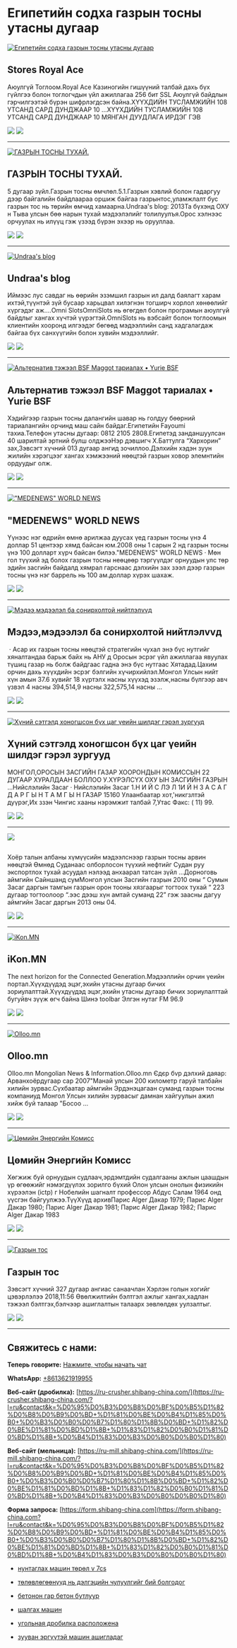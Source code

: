 # Египетийн содха газрын тосны утасны дугаар

<a href="https://swt.shibang-china.com/?l=ru&img&k=%D0%95%D0%B3%D0%B8%D0%BF%D0%B5%D1%82%D0%B8%D0%B9%D0%BD+%D1%81%D0%BE%D0%B4%D1%85%D0%B0+%D0%B3%D0%B0%D0%B7%D1%80%D1%8B%D0%BD+%D1%82%D0%BE%D1%81%D0%BD%D1%8B+%D1%83%D1%82%D0%B0%D1%81%D0%BD%D1%8B+%D0%B4%D1%83%D0%B3%D0%B0%D0%B0%D1%80" target="_blank">![Египетийн содха газрын тосны утасны дугаар](http://static.shibang-china.com/all-800x300/1351.jpg)</a>

## Stores Royal Ace
Аюулгүй Тоглоом.Royal Ace Казиногийн гишүүний талбай дахь бүх гүйлгээ болон тоглогчдын үйл ажиллагаа 256 бит SSL Аюулгүй байдлын гэрчилгээтэй бүрэн шифрлэгдсэн байна.ХҮҮХДИЙН ТУСЛАМЖИЙН 108 УТСАНД САРД ДУНДЖААР 10 …ХҮҮХДИЙН ТУСЛАМЖИЙН 108 УТСАНД САРД ДУНДЖААР 10 МЯНГАН ДУУДЛАГА ИРДЭГ ГЭВ


<a href="https://whatsapp.shibangsoft.com/WhatsApp.php" target="_blank" title="WhatsApp">![](http://static.shibang-china.com/icon/whatsapp.png)</a> <a href="https://swt.shibang-china.com/?l=ru&icon&k=%D0%95%D0%B3%D0%B8%D0%BF%D0%B5%D1%82%D0%B8%D0%B9%D0%BD+%D1%81%D0%BE%D0%B4%D1%85%D0%B0+%D0%B3%D0%B0%D0%B7%D1%80%D1%8B%D0%BD+%D1%82%D0%BE%D1%81%D0%BD%D1%8B+%D1%83%D1%82%D0%B0%D1%81%D0%BD%D1%8B+%D0%B4%D1%83%D0%B3%D0%B0%D0%B0%D1%80" target="_blank">![](http://static.shibang-china.com/icon/chat-ru.png)</a>

---

<a href="https://swt.shibang-china.com/?l=ru&img&k=%D0%95%D0%B3%D0%B8%D0%BF%D0%B5%D1%82%D0%B8%D0%B9%D0%BD+%D1%81%D0%BE%D0%B4%D1%85%D0%B0+%D0%B3%D0%B0%D0%B7%D1%80%D1%8B%D0%BD+%D1%82%D0%BE%D1%81%D0%BD%D1%8B+%D1%83%D1%82%D0%B0%D1%81%D0%BD%D1%8B+%D0%B4%D1%83%D0%B3%D0%B0%D0%B0%D1%80" target="_blank">![ГАЗРЫН ТОСНЫ ТУХАЙ.](http://static.shibang-china.com/all-800x300/1010.jpg)</a>

## ГАЗРЫН ТОСНЫ ТУХАЙ.
5 дугаар зүйл.Газрын тосны өмчлөл.5.1.Газрын хэвлий болон гадаргуу дээр байгалийн байдлаараа оршиж байгаа газрынтос,уламжлалт бус газрын тос нь төрийн өмчид хамаарна.Undraa's blog: 2013Ta бүхэнд ОХУ н Тыва улсын бөө нарын тухай мэдээлэлийг толилуулъя.Орос хэлнээс орчуулах нь илүүц гэж үзээд бүрэн эхээр нь орууллаа.


<a href="https://whatsapp.shibangsoft.com/WhatsApp.php" target="_blank" title="WhatsApp">![](http://static.shibang-china.com/icon/whatsapp.png)</a> <a href="https://swt.shibang-china.com/?l=ru&icon&k=%D0%95%D0%B3%D0%B8%D0%BF%D0%B5%D1%82%D0%B8%D0%B9%D0%BD+%D1%81%D0%BE%D0%B4%D1%85%D0%B0+%D0%B3%D0%B0%D0%B7%D1%80%D1%8B%D0%BD+%D1%82%D0%BE%D1%81%D0%BD%D1%8B+%D1%83%D1%82%D0%B0%D1%81%D0%BD%D1%8B+%D0%B4%D1%83%D0%B3%D0%B0%D0%B0%D1%80" target="_blank">![](http://static.shibang-china.com/icon/chat-ru.png)</a>

---

<a href="https://swt.shibang-china.com/?l=ru&img&k=%D0%95%D0%B3%D0%B8%D0%BF%D0%B5%D1%82%D0%B8%D0%B9%D0%BD+%D1%81%D0%BE%D0%B4%D1%85%D0%B0+%D0%B3%D0%B0%D0%B7%D1%80%D1%8B%D0%BD+%D1%82%D0%BE%D1%81%D0%BD%D1%8B+%D1%83%D1%82%D0%B0%D1%81%D0%BD%D1%8B+%D0%B4%D1%83%D0%B3%D0%B0%D0%B0%D1%80" target="_blank">![Undraa's blog](http://static.shibang-china.com/all-800x300/381.jpg)</a>

## Undraa's blog
Иймээс лус савдаг нь өөрийн эзэмшил газрын ил далд баялагт харам ихтэй,түүнтэй зүй бусаар харьцвал хилэгнэн тогширч хорлол хөнөөлийг хүргэдэг аж.…Omni SlotsOmniSlots нь өгөгдөл болон програмын аюулгүй байдлыг хангах хүчтэй үүрэгтэй.OmniSlots нь вэбсайт болон тоглоомын клиентийн хооронд илгээдэг бөгөөд мэдээллийн санд хадгалагдаж байгаа бүх санхүүгийн болон хувийн мэдээллийг.


<a href="https://whatsapp.shibangsoft.com/WhatsApp.php" target="_blank" title="WhatsApp">![](http://static.shibang-china.com/icon/whatsapp.png)</a> <a href="https://swt.shibang-china.com/?l=ru&icon&k=%D0%95%D0%B3%D0%B8%D0%BF%D0%B5%D1%82%D0%B8%D0%B9%D0%BD+%D1%81%D0%BE%D0%B4%D1%85%D0%B0+%D0%B3%D0%B0%D0%B7%D1%80%D1%8B%D0%BD+%D1%82%D0%BE%D1%81%D0%BD%D1%8B+%D1%83%D1%82%D0%B0%D1%81%D0%BD%D1%8B+%D0%B4%D1%83%D0%B3%D0%B0%D0%B0%D1%80" target="_blank">![](http://static.shibang-china.com/icon/chat-ru.png)</a>

---

<a href="https://swt.shibang-china.com/?l=ru&img&k=%D0%95%D0%B3%D0%B8%D0%BF%D0%B5%D1%82%D0%B8%D0%B9%D0%BD+%D1%81%D0%BE%D0%B4%D1%85%D0%B0+%D0%B3%D0%B0%D0%B7%D1%80%D1%8B%D0%BD+%D1%82%D0%BE%D1%81%D0%BD%D1%8B+%D1%83%D1%82%D0%B0%D1%81%D0%BD%D1%8B+%D0%B4%D1%83%D0%B3%D0%B0%D0%B0%D1%80" target="_blank">![Альтернатив тэжээл BSF Maggot тариалах • Yurie BSF](http://static.shibang-china.com/all-800x300/460.jpg)</a>

## Альтернатив тэжээл BSF Maggot тариалах • Yurie BSF
Хэдийгээр газрын тосны далангийн шавар нь голдуу бөөрний тариалангийн орчинд маш сайн байдаг.Египетийн Fayoumi тахиа.Телефон утасны дугаар: 0812 2105 2808.Египетэд занданшуулсан 40 шарилтай эртний булш олджээНэр дэвшигч Х.Баттулга “Хархорин” зах,Зэвсэгт хүчний 013 дугаар ангид зочиллоо.Дэлхийн хэдэн зуун жилийн хэрэгцээг хангах хэмжээний нөөцтэй газрын ховор элемнтийн ордуудыг олж.


<a href="https://whatsapp.shibangsoft.com/WhatsApp.php" target="_blank" title="WhatsApp">![](http://static.shibang-china.com/icon/whatsapp.png)</a> <a href="https://swt.shibang-china.com/?l=ru&icon&k=%D0%95%D0%B3%D0%B8%D0%BF%D0%B5%D1%82%D0%B8%D0%B9%D0%BD+%D1%81%D0%BE%D0%B4%D1%85%D0%B0+%D0%B3%D0%B0%D0%B7%D1%80%D1%8B%D0%BD+%D1%82%D0%BE%D1%81%D0%BD%D1%8B+%D1%83%D1%82%D0%B0%D1%81%D0%BD%D1%8B+%D0%B4%D1%83%D0%B3%D0%B0%D0%B0%D1%80" target="_blank">![](http://static.shibang-china.com/icon/chat-ru.png)</a>

---

<a href="https://swt.shibang-china.com/?l=ru&img&k=%D0%95%D0%B3%D0%B8%D0%BF%D0%B5%D1%82%D0%B8%D0%B9%D0%BD+%D1%81%D0%BE%D0%B4%D1%85%D0%B0+%D0%B3%D0%B0%D0%B7%D1%80%D1%8B%D0%BD+%D1%82%D0%BE%D1%81%D0%BD%D1%8B+%D1%83%D1%82%D0%B0%D1%81%D0%BD%D1%8B+%D0%B4%D1%83%D0%B3%D0%B0%D0%B0%D1%80" target="_blank">![&quot;MEDENEWS&quot; WORLD NEWS](http://static.shibang-china.com/all-800x300/743.jpg)</a>

## &quot;MEDENEWS&quot; WORLD NEWS
Үүнээс нэг өдрийн өмнө арилжаа дуусах үед газрын тосны үнэ 4 доллар 51 центээр хямд байсан юм.2008 оны 1 сарын 2 нд газрын тосны үнэ 100 долларт хүрч байсан билээ.&quot;MEDENEWS&quot; WORLD NEWS&nbsp;&#0183;&#32;Мөн гол түүхий эд болох газрын тосны неөцөөр тэргүүлдэг орнуудын улс төр эдийн засгийн байдалд хямрал гарснаас дэлхийн зах зээл дээр газрын тосны үнэ нэг баррель нь 100 ам.доллар хүрэх шахаж.


<a href="https://whatsapp.shibangsoft.com/WhatsApp.php" target="_blank" title="WhatsApp">![](http://static.shibang-china.com/icon/whatsapp.png)</a> <a href="https://swt.shibang-china.com/?l=ru&icon&k=%D0%95%D0%B3%D0%B8%D0%BF%D0%B5%D1%82%D0%B8%D0%B9%D0%BD+%D1%81%D0%BE%D0%B4%D1%85%D0%B0+%D0%B3%D0%B0%D0%B7%D1%80%D1%8B%D0%BD+%D1%82%D0%BE%D1%81%D0%BD%D1%8B+%D1%83%D1%82%D0%B0%D1%81%D0%BD%D1%8B+%D0%B4%D1%83%D0%B3%D0%B0%D0%B0%D1%80" target="_blank">![](http://static.shibang-china.com/icon/chat-ru.png)</a>

---

<a href="https://swt.shibang-china.com/?l=ru&img&k=%D0%95%D0%B3%D0%B8%D0%BF%D0%B5%D1%82%D0%B8%D0%B9%D0%BD+%D1%81%D0%BE%D0%B4%D1%85%D0%B0+%D0%B3%D0%B0%D0%B7%D1%80%D1%8B%D0%BD+%D1%82%D0%BE%D1%81%D0%BD%D1%8B+%D1%83%D1%82%D0%B0%D1%81%D0%BD%D1%8B+%D0%B4%D1%83%D0%B3%D0%B0%D0%B0%D1%80" target="_blank">![Мэдээ,мэдээлэл ба сонирхолтой нийтлэлvvд](http://static.shibang-china.com/all-800x300/906.jpg)</a>

## Мэдээ,мэдээлэл ба сонирхолтой нийтлэлvvд
&nbsp;&#0183;&#32;Асар их газрын тосны нөөцтэй стратегийн чухал энэ бүс нутгийг хяналтандаа барьж байх нь АНУ д Оросын эсрэг үйл ажиллагаа явуулах түшиц газар нь болж байдгаас гадна энэ бүс нутгаас Хятадад.Цахим орчин дахь хүүхдийн эсрэг бэлгийн хүчирхийлэл.Монгол Улсын нийт хүн амын 37.6 хувийг 18 хүртэлх насны хүүхэд эзэлж,насны бүлгээр авч үзвэл 4 насны 394,514,9 насны 322,575,14 насны …


<a href="https://whatsapp.shibangsoft.com/WhatsApp.php" target="_blank" title="WhatsApp">![](http://static.shibang-china.com/icon/whatsapp.png)</a> <a href="https://swt.shibang-china.com/?l=ru&icon&k=%D0%95%D0%B3%D0%B8%D0%BF%D0%B5%D1%82%D0%B8%D0%B9%D0%BD+%D1%81%D0%BE%D0%B4%D1%85%D0%B0+%D0%B3%D0%B0%D0%B7%D1%80%D1%8B%D0%BD+%D1%82%D0%BE%D1%81%D0%BD%D1%8B+%D1%83%D1%82%D0%B0%D1%81%D0%BD%D1%8B+%D0%B4%D1%83%D0%B3%D0%B0%D0%B0%D1%80" target="_blank">![](http://static.shibang-china.com/icon/chat-ru.png)</a>

---

<a href="https://swt.shibang-china.com/?l=ru&img&k=%D0%95%D0%B3%D0%B8%D0%BF%D0%B5%D1%82%D0%B8%D0%B9%D0%BD+%D1%81%D0%BE%D0%B4%D1%85%D0%B0+%D0%B3%D0%B0%D0%B7%D1%80%D1%8B%D0%BD+%D1%82%D0%BE%D1%81%D0%BD%D1%8B+%D1%83%D1%82%D0%B0%D1%81%D0%BD%D1%8B+%D0%B4%D1%83%D0%B3%D0%B0%D0%B0%D1%80" target="_blank">![Хүний сэтгэлд хоногшсон бүх цаг үеийн шилдэг гэрэл зургууд](http://static.shibang-china.com/all-800x300/103.jpg)</a>

## Хүний сэтгэлд хоногшсон бүх цаг үеийн шилдэг гэрэл зургууд
МОНГОЛ,ОРОСЫН ЗАСГИЙН ГАЗАР ХООРОНДЫН КОМИССЫН 22 ДУГААР ХУРАЛДААН БОЛЛОО У.ХҮРЭЛСҮХ ОХУ ЫН ЗАСГИЙН ГАЗРЫН …Нийслэлийн Засаг&nbsp;&#0183;&#32;Нийслэлийн Засаг 1.Н И Й С ЛЭ Л 1И Й Н З А С А Г Д А Р Г Ы Н Т А М Г Ы Н ГАЗАР 15160 Улаанбаатар хот,'никгзлтэй дуүрэг,Их ззэн Чингис хааны нэрэмжит талбай 7,Утас Факс: ( 11) 99.


<a href="https://whatsapp.shibangsoft.com/WhatsApp.php" target="_blank" title="WhatsApp">![](http://static.shibang-china.com/icon/whatsapp.png)</a> <a href="https://swt.shibang-china.com/?l=ru&icon&k=%D0%95%D0%B3%D0%B8%D0%BF%D0%B5%D1%82%D0%B8%D0%B9%D0%BD+%D1%81%D0%BE%D0%B4%D1%85%D0%B0+%D0%B3%D0%B0%D0%B7%D1%80%D1%8B%D0%BD+%D1%82%D0%BE%D1%81%D0%BD%D1%8B+%D1%83%D1%82%D0%B0%D1%81%D0%BD%D1%8B+%D0%B4%D1%83%D0%B3%D0%B0%D0%B0%D1%80" target="_blank">![](http://static.shibang-china.com/icon/chat-ru.png)</a>

---

<a href="https://swt.shibang-china.com/?l=ru&img&k=%D0%95%D0%B3%D0%B8%D0%BF%D0%B5%D1%82%D0%B8%D0%B9%D0%BD+%D1%81%D0%BE%D0%B4%D1%85%D0%B0+%D0%B3%D0%B0%D0%B7%D1%80%D1%8B%D0%BD+%D1%82%D0%BE%D1%81%D0%BD%D1%8B+%D1%83%D1%82%D0%B0%D1%81%D0%BD%D1%8B+%D0%B4%D1%83%D0%B3%D0%B0%D0%B0%D1%80" target="_blank">![](http://static.shibang-china.com/all-800x300/648.jpg)</a>

## 
Хоёр талын албаны хүмүүсийн мэдээлснээр газрын тосны арвин нөөцтэй Өмнөд Суданаас олборлосон түүхий нефтийг Судан руу экспортлох тухай асуудал нэлээд анхаарал татсан зүйл …Дорноговь аймгийн Сайншанд сумМонгол улсын Засгийн газрын 2010 оны “ Сумын Засаг даргын тамгын газрын орон тооны хязгаарыг тогтоох тухай “ 223 дугаар тогтоолоор “.ээс дээш хүн амтай суманд 22” гэж заасны дагуу аймгийн Засаг даргын 2013 оны 04.


<a href="https://whatsapp.shibangsoft.com/WhatsApp.php" target="_blank" title="WhatsApp">![](http://static.shibang-china.com/icon/whatsapp.png)</a> <a href="https://swt.shibang-china.com/?l=ru&icon&k=%D0%95%D0%B3%D0%B8%D0%BF%D0%B5%D1%82%D0%B8%D0%B9%D0%BD+%D1%81%D0%BE%D0%B4%D1%85%D0%B0+%D0%B3%D0%B0%D0%B7%D1%80%D1%8B%D0%BD+%D1%82%D0%BE%D1%81%D0%BD%D1%8B+%D1%83%D1%82%D0%B0%D1%81%D0%BD%D1%8B+%D0%B4%D1%83%D0%B3%D0%B0%D0%B0%D1%80" target="_blank">![](http://static.shibang-china.com/icon/chat-ru.png)</a>

---

<a href="https://swt.shibang-china.com/?l=ru&img&k=%D0%95%D0%B3%D0%B8%D0%BF%D0%B5%D1%82%D0%B8%D0%B9%D0%BD+%D1%81%D0%BE%D0%B4%D1%85%D0%B0+%D0%B3%D0%B0%D0%B7%D1%80%D1%8B%D0%BD+%D1%82%D0%BE%D1%81%D0%BD%D1%8B+%D1%83%D1%82%D0%B0%D1%81%D0%BD%D1%8B+%D0%B4%D1%83%D0%B3%D0%B0%D0%B0%D1%80" target="_blank">![iKon.MN](http://static.shibang-china.com/all-800x300/1292.jpg)</a>

## iKon.MN
The next horizon for the Connected Generation.Мэдээллийн орчин үеийн портал.Хүүхдүүдэд эцэг,эхийн утасны дугаар бичих зориулалттай.Хүүхдүүдэд эцэг,эхийн утасны дугаар бичих зориулалттай бугуйвч зүүж өгч байна Шинэ toolbar Элгэн нутаг FM 96.9


<a href="https://whatsapp.shibangsoft.com/WhatsApp.php" target="_blank" title="WhatsApp">![](http://static.shibang-china.com/icon/whatsapp.png)</a> <a href="https://swt.shibang-china.com/?l=ru&icon&k=%D0%95%D0%B3%D0%B8%D0%BF%D0%B5%D1%82%D0%B8%D0%B9%D0%BD+%D1%81%D0%BE%D0%B4%D1%85%D0%B0+%D0%B3%D0%B0%D0%B7%D1%80%D1%8B%D0%BD+%D1%82%D0%BE%D1%81%D0%BD%D1%8B+%D1%83%D1%82%D0%B0%D1%81%D0%BD%D1%8B+%D0%B4%D1%83%D0%B3%D0%B0%D0%B0%D1%80" target="_blank">![](http://static.shibang-china.com/icon/chat-ru.png)</a>

---

<a href="https://swt.shibang-china.com/?l=ru&img&k=%D0%95%D0%B3%D0%B8%D0%BF%D0%B5%D1%82%D0%B8%D0%B9%D0%BD+%D1%81%D0%BE%D0%B4%D1%85%D0%B0+%D0%B3%D0%B0%D0%B7%D1%80%D1%8B%D0%BD+%D1%82%D0%BE%D1%81%D0%BD%D1%8B+%D1%83%D1%82%D0%B0%D1%81%D0%BD%D1%8B+%D0%B4%D1%83%D0%B3%D0%B0%D0%B0%D1%80" target="_blank">![Olloo.mn](http://static.shibang-china.com/all-800x300/832.jpg)</a>

## Olloo.mn
Olloo.mn Mongolian News &amp; Information.Olloo.mn Єдєр бvр дэлхий даяар: Арванхоёрдугаар сар 2007&quot;Манай улсын 200 километр гаруй талбайн хилийн зурвас.Сүхбаатар аймгийн Эрдэнэцагаан суманд газрын тосны компаниуд Монгол Улсын хилийн зурвасыг дамнан хайгуулын ажил хийж буй талаар &quot;Босоо …


<a href="https://whatsapp.shibangsoft.com/WhatsApp.php" target="_blank" title="WhatsApp">![](http://static.shibang-china.com/icon/whatsapp.png)</a> <a href="https://swt.shibang-china.com/?l=ru&icon&k=%D0%95%D0%B3%D0%B8%D0%BF%D0%B5%D1%82%D0%B8%D0%B9%D0%BD+%D1%81%D0%BE%D0%B4%D1%85%D0%B0+%D0%B3%D0%B0%D0%B7%D1%80%D1%8B%D0%BD+%D1%82%D0%BE%D1%81%D0%BD%D1%8B+%D1%83%D1%82%D0%B0%D1%81%D0%BD%D1%8B+%D0%B4%D1%83%D0%B3%D0%B0%D0%B0%D1%80" target="_blank">![](http://static.shibang-china.com/icon/chat-ru.png)</a>

---

<a href="https://swt.shibang-china.com/?l=ru&img&k=%D0%95%D0%B3%D0%B8%D0%BF%D0%B5%D1%82%D0%B8%D0%B9%D0%BD+%D1%81%D0%BE%D0%B4%D1%85%D0%B0+%D0%B3%D0%B0%D0%B7%D1%80%D1%8B%D0%BD+%D1%82%D0%BE%D1%81%D0%BD%D1%8B+%D1%83%D1%82%D0%B0%D1%81%D0%BD%D1%8B+%D0%B4%D1%83%D0%B3%D0%B0%D0%B0%D1%80" target="_blank">![Цөмийн Энергийн Комисс](http://static.shibang-china.com/all-800x300/57.jpg)</a>

## Цөмийн Энергийн Комисс
Хөгжиж буй орнуудын судлаач,эрдэмтдийн судалгааны ажлын цаашдын үр өгөөжийг нэмэгдүүлэх зорилго бүхий Олон улсын онолын физикийн хүрээлэн (ictp) г Нобелийн шагналт профессор Абдус Салам 1964 онд үүсгэн байгуулжээ.ТүүХүүд архивПарис Alger Дакар 1979; Парис Alger Дакар 1980; Парис Alger Дакар 1981; Парис Alger Дакар 1982; Парис Alger Дакар 1983


<a href="https://whatsapp.shibangsoft.com/WhatsApp.php" target="_blank" title="WhatsApp">![](http://static.shibang-china.com/icon/whatsapp.png)</a> <a href="https://swt.shibang-china.com/?l=ru&icon&k=%D0%95%D0%B3%D0%B8%D0%BF%D0%B5%D1%82%D0%B8%D0%B9%D0%BD+%D1%81%D0%BE%D0%B4%D1%85%D0%B0+%D0%B3%D0%B0%D0%B7%D1%80%D1%8B%D0%BD+%D1%82%D0%BE%D1%81%D0%BD%D1%8B+%D1%83%D1%82%D0%B0%D1%81%D0%BD%D1%8B+%D0%B4%D1%83%D0%B3%D0%B0%D0%B0%D1%80" target="_blank">![](http://static.shibang-china.com/icon/chat-ru.png)</a>

---

<a href="https://swt.shibang-china.com/?l=ru&img&k=%D0%95%D0%B3%D0%B8%D0%BF%D0%B5%D1%82%D0%B8%D0%B9%D0%BD+%D1%81%D0%BE%D0%B4%D1%85%D0%B0+%D0%B3%D0%B0%D0%B7%D1%80%D1%8B%D0%BD+%D1%82%D0%BE%D1%81%D0%BD%D1%8B+%D1%83%D1%82%D0%B0%D1%81%D0%BD%D1%8B+%D0%B4%D1%83%D0%B3%D0%B0%D0%B0%D1%80" target="_blank">![Газрын тос](http://static.shibang-china.com/all-800x300/1094.jpg)</a>

## Газрын тос
Зэвсэгт хүчний 327 дугаар ангиас санаачлан Хэрлэн голын хогийг цэвэрлэлээ 2018,11:56 Өвөлжилтийн бэлтгэл ажлыг хангах,хадлан тэжээл бэлтгэх,бэлчээр ашиглалтын талаарх зөвлөлдөх уулзалтыг.

<a href="https://whatsapp.shibangsoft.com/WhatsApp.php" target="_blank" title="WhatsApp">![](http://static.shibang-china.com/icon/whatsapp.png)</a> <a href="https://swt.shibang-china.com/?l=ru&icon&k=%D0%95%D0%B3%D0%B8%D0%BF%D0%B5%D1%82%D0%B8%D0%B9%D0%BD+%D1%81%D0%BE%D0%B4%D1%85%D0%B0+%D0%B3%D0%B0%D0%B7%D1%80%D1%8B%D0%BD+%D1%82%D0%BE%D1%81%D0%BD%D1%8B+%D1%83%D1%82%D0%B0%D1%81%D0%BD%D1%8B+%D0%B4%D1%83%D0%B3%D0%B0%D0%B0%D1%80" target="_blank">![](http://static.shibang-china.com/icon/chat-ru.png)</a>

---
## Свяжитесь с нами:

**Теперь говорите:** [Нажмите, чтобы начать чат](https://swt.shibang-china.com?l=ru&contact&k=%D0%95%D0%B3%D0%B8%D0%BF%D0%B5%D1%82%D0%B8%D0%B9%D0%BD+%D1%81%D0%BE%D0%B4%D1%85%D0%B0+%D0%B3%D0%B0%D0%B7%D1%80%D1%8B%D0%BD+%D1%82%D0%BE%D1%81%D0%BD%D1%8B+%D1%83%D1%82%D0%B0%D1%81%D0%BD%D1%8B+%D0%B4%D1%83%D0%B3%D0%B0%D0%B0%D1%80)

**WhatsApp:**  [+8613621919955](https://whatsapp.shibangsoft.com/WhatsApp.php)

**Веб-сайт (дробилка):** [https://ru-crusher.shibang-china.com/](https://ru-crusher.shibang-china.com/?l=ru&contact&k=%D0%95%D0%B3%D0%B8%D0%BF%D0%B5%D1%82%D0%B8%D0%B9%D0%BD+%D1%81%D0%BE%D0%B4%D1%85%D0%B0+%D0%B3%D0%B0%D0%B7%D1%80%D1%8B%D0%BD+%D1%82%D0%BE%D1%81%D0%BD%D1%8B+%D1%83%D1%82%D0%B0%D1%81%D0%BD%D1%8B+%D0%B4%D1%83%D0%B3%D0%B0%D0%B0%D1%80)

**Веб-сайт (мельница):** [https://ru-mill.shibang-china.com/](https://ru-mill.shibang-china.com/?l=ru&contact&k=%D0%95%D0%B3%D0%B8%D0%BF%D0%B5%D1%82%D0%B8%D0%B9%D0%BD+%D1%81%D0%BE%D0%B4%D1%85%D0%B0+%D0%B3%D0%B0%D0%B7%D1%80%D1%8B%D0%BD+%D1%82%D0%BE%D1%81%D0%BD%D1%8B+%D1%83%D1%82%D0%B0%D1%81%D0%BD%D1%8B+%D0%B4%D1%83%D0%B3%D0%B0%D0%B0%D1%80)

**Форма запроса:** [https://form.shibang-china.com](https://form.shibang-china.com?l=ru&contact&k=%D0%95%D0%B3%D0%B8%D0%BF%D0%B5%D1%82%D0%B8%D0%B9%D0%BD+%D1%81%D0%BE%D0%B4%D1%85%D0%B0+%D0%B3%D0%B0%D0%B7%D1%80%D1%8B%D0%BD+%D1%82%D0%BE%D1%81%D0%BD%D1%8B+%D1%83%D1%82%D0%B0%D1%81%D0%BD%D1%8B+%D0%B4%D1%83%D0%B3%D0%B0%D0%B0%D1%80)

* [нунтаглах машин төрөл v 7cs](../129/%D0%BD%D1%83%D0%BD%D1%82%D0%B0%D0%B3%D0%BB%D0%B0%D1%85%20%D0%BC%D0%B0%D1%88%D0%B8%D0%BD%20%D1%82%D3%A9%D1%80%D3%A9%D0%BB%20v%207cs.md)

* [төлөвлөгөөнүүд нь дэлгэцийн чулуулгийг бий болгодог](../126/%D1%82%D3%A9%D0%BB%D3%A9%D0%B2%D0%BB%D3%A9%D0%B3%D3%A9%D3%A9%D0%BD%D2%AF%D2%AF%D0%B4%20%D0%BD%D1%8C%20%D0%B4%D1%8D%D0%BB%D0%B3%D1%8D%D1%86%D0%B8%D0%B9%D0%BD%20%D1%87%D1%83%D0%BB%D1%83%D1%83%D0%BB%D0%B3%D0%B8%D0%B9%D0%B3%20%D0%B1%D0%B8%D0%B9%20%D0%B1%D0%BE%D0%BB%D0%B3%D0%BE%D0%B4%D0%BE%D0%B3.md)

* [бетонон гар бетон бутлуур](../130/%D0%B1%D0%B5%D1%82%D0%BE%D0%BD%D0%BE%D0%BD%20%D0%B3%D0%B0%D1%80%20%D0%B1%D0%B5%D1%82%D0%BE%D0%BD%20%D0%B1%D1%83%D1%82%D0%BB%D1%83%D1%83%D1%80.md)

* [шалгах машин](../130/%D1%88%D0%B0%D0%BB%D0%B3%D0%B0%D1%85%20%D0%BC%D0%B0%D1%88%D0%B8%D0%BD.md)

* [угольная дробилка расположена](../130/%D1%83%D0%B3%D0%BE%D0%BB%D1%8C%D0%BD%D0%B0%D1%8F%20%D0%B4%D1%80%D0%BE%D0%B1%D0%B8%D0%BB%D0%BA%D0%B0%20%D1%80%D0%B0%D1%81%D0%BF%D0%BE%D0%BB%D0%BE%D0%B6%D0%B5%D0%BD%D0%B0.md)

* [зууван эргүүтэй машин ашигладаг](../127/%D0%B7%D1%83%D1%83%D0%B2%D0%B0%D0%BD%20%D1%8D%D1%80%D0%B3%D2%AF%D2%AF%D1%82%D1%8D%D0%B9%20%D0%BC%D0%B0%D1%88%D0%B8%D0%BD%20%D0%B0%D1%88%D0%B8%D0%B3%D0%BB%D0%B0%D0%B4%D0%B0%D0%B3.md)